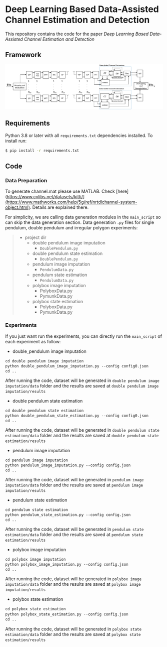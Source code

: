 

# Deep Learning Based Data-Assisted Channel Estimation and Detection
This repository contains the code for the paper _Deep Learning Based Data-Assisted Channel Estimation and Detection_

## Framework

![image](./Fig/whole_frame.jpg)


## Requirements

Python 3.8 or later with all ```requirements.txt``` dependencies installed. To install run:
```bash
$ pip install -r requirements.txt
```

## Code
### Data Preparation
To generate channel.mat please use MATLAB. Check [here](https://www.cvlibs.net/datasets/kitti/](https://www.mathworks.com/help/5g/ref/nrtdlchannel-system-object.html).
Details are explained there.

For simplicity, we are calling data generation modules in the ``main_script`` so can skip the data generation section.
Data generation `.py` files for single pendulum, double pendulum and irregular polygon experiments:

>   * project dir
>     * double pendulum image imputation
>       * `DoublePendulum.py`
>     * double pendulum state estimation
>       * `DoublePendulum.py`
>     * pendulum image imputation
>       * `PendulumData.py`
>     * pendulum state estimation
>       * `PendulumData.py`
>     * polybox image imputation
>       * PolyboxData.py
>       * PymunkData.py
>     * polybox state estimation
>       * PolyboxData.py
>       * PymunkData.py


### Experiments
If you just want run the experiments, you can directly run the ``main_script`` of each experiment as follow:
* double_pendulum image imputation
 ```
cd double pendulum image imputation
python double_pendulum_image_imputation.py --config config0.json
cd ..
```
After running the code, dataset will be generated in `double pendulum image imputation/data` folder and the results are saved at 
`double pendulum image imputation/results`

* double pendulum state estimation
 ```
cd double pendulum state estimation
python double_pendulum_state_estimation.py --config config0.json
cd ..
```
After running the code, dataset will be generated in `double pendulum state estimation/data` folder and the results are saved at 
`double pendulum state estimation/results`

* pendulum image imputation
 ```
cd pendulum image imputation
python pendulum_image_imputation.py --config config.json
cd ..
```
After running the code, dataset will be generated in `pendulum image imputation/data` folder and the results are saved at 
`pendulum image imputation/results`

* pendulum state estimation
 ```
cd pendulum state estimation
python pendulum_state_estimation.py --config config.json
cd ..
```
After running the code, dataset will be generated in `pendulum state estimation/data` folder and the results are saved at 
`pendulum state estimation/results`

* polybox image imputation
 ```
cd polybox image imputation
python polybox_image_imputation.py --config config.json
cd ..
```
After running the code, dataset will be generated in `polybox image imputation/data` folder and the results are saved at 
`polybox image imputation/results`

* polybox state estimation
 ```polybox_state_estimation.py
cd polybox state estimation
python polybox_state_estimation.py --config config.json
cd ..
```
After running the code, dataset will be generated in `polybox state estimation/data` folder and the results are saved at 
`polybox state estimation/results`
